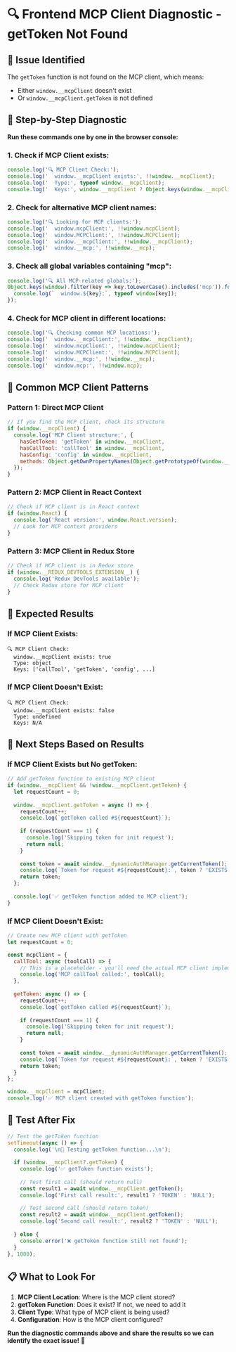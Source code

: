 # 🔍 Frontend MCP Client Diagnostic - getToken Not Found

## 🚨 Issue Identified
The `getToken` function is not found on the MCP client, which means:
- Either `window.__mcpClient` doesn't exist
- Or `window.__mcpClient.getToken` is not defined

## 🧪 Step-by-Step Diagnostic

**Run these commands one by one in the browser console:**

### 1. Check if MCP Client exists:
```javascript
console.log('🔍 MCP Client Check:');
console.log('  window.__mcpClient exists:', !!window.__mcpClient);
console.log('  Type:', typeof window.__mcpClient);
console.log('  Keys:', window.__mcpClient ? Object.keys(window.__mcpClient) : 'N/A');
```

### 2. Check for alternative MCP client names:
```javascript
console.log('🔍 Looking for MCP clients:');
console.log('  window.mcpClient:', !!window.mcpClient);
console.log('  window.MCPClient:', !!window.MCPClient);
console.log('  window.__mcpClient:', !!window.__mcpClient);
console.log('  window.__mcp:', !!window.__mcp);
```

### 3. Check all global variables containing "mcp":
```javascript
console.log('🔍 All MCP-related globals:');
Object.keys(window).filter(key => key.toLowerCase().includes('mcp')).forEach(key => {
  console.log(`  window.${key}:`, typeof window[key]);
});
```

### 4. Check for MCP client in different locations:
```javascript
console.log('🔍 Checking common MCP locations:');
console.log('  window.__mcpClient:', !!window.__mcpClient);
console.log('  window.mcpClient:', !!window.mcpClient);
console.log('  window.MCPClient:', !!window.MCPClient);
console.log('  window.__mcp:', !!window.__mcp);
console.log('  window.mcp:', !!window.mcp);
```

## 🔧 Common MCP Client Patterns

### Pattern 1: Direct MCP Client
```javascript
// If you find the MCP client, check its structure
if (window.__mcpClient) {
  console.log('MCP Client structure:', {
    hasGetToken: 'getToken' in window.__mcpClient,
    hasCallTool: 'callTool' in window.__mcpClient,
    hasConfig: 'config' in window.__mcpClient,
    methods: Object.getOwnPropertyNames(Object.getPrototypeOf(window.__mcpClient))
  });
}
```

### Pattern 2: MCP Client in React Context
```javascript
// Check if MCP client is in React context
if (window.React) {
  console.log('React version:', window.React.version);
  // Look for MCP context providers
}
```

### Pattern 3: MCP Client in Redux Store
```javascript
// Check if MCP client is in Redux store
if (window.__REDUX_DEVTOOLS_EXTENSION__) {
  console.log('Redux DevTools available');
  // Check Redux store for MCP client
}
```

## 🎯 Expected Results

### If MCP Client Exists:
```
🔍 MCP Client Check:
  window.__mcpClient exists: true
  Type: object
  Keys: ['callTool', 'getToken', 'config', ...]
```

### If MCP Client Doesn't Exist:
```
🔍 MCP Client Check:
  window.__mcpClient exists: false
  Type: undefined
  Keys: N/A
```

## 🔧 Next Steps Based on Results

### If MCP Client Exists but No getToken:
```javascript
// Add getToken function to existing MCP client
if (window.__mcpClient && !window.__mcpClient.getToken) {
  let requestCount = 0;
  
  window.__mcpClient.getToken = async () => {
    requestCount++;
    console.log(`getToken called #${requestCount}`);
    
    if (requestCount === 1) {
      console.log('Skipping token for init request');
      return null;
    }
    
    const token = await window.__dynamicAuthManager.getCurrentToken();
    console.log(`Token for request #${requestCount}:`, token ? 'EXISTS' : 'NULL');
    return token;
  };
  
  console.log('✅ getToken function added to MCP client');
}
```

### If MCP Client Doesn't Exist:
```javascript
// Create new MCP client with getToken
let requestCount = 0;

const mcpClient = {
  callTool: async (toolCall) => {
    // This is a placeholder - you'll need the actual MCP client implementation
    console.log('MCP callTool called:', toolCall);
  },
  
  getToken: async () => {
    requestCount++;
    console.log(`getToken called #${requestCount}`);
    
    if (requestCount === 1) {
      console.log('Skipping token for init request');
      return null;
    }
    
    const token = await window.__dynamicAuthManager.getCurrentToken();
    console.log(`Token for request #${requestCount}:`, token ? 'EXISTS' : 'NULL');
    return token;
  }
};

window.__mcpClient = mcpClient;
console.log('✅ MCP client created with getToken function');
```

## 🧪 Test After Fix

```javascript
// Test the getToken function
setTimeout(async () => {
  console.log('\n🧪 Testing getToken function...\n');
  
  if (window.__mcpClient?.getToken) {
    console.log('✅ getToken function exists');
    
    // Test first call (should return null)
    const result1 = await window.__mcpClient.getToken();
    console.log('First call result:', result1 ? 'TOKEN' : 'NULL');
    
    // Test second call (should return token)
    const result2 = await window.__mcpClient.getToken();
    console.log('Second call result:', result2 ? 'TOKEN' : 'NULL');
    
  } else {
    console.error('❌ getToken function still not found');
  }
}, 1000);
```

## 📋 What to Look For

1. **MCP Client Location**: Where is the MCP client stored?
2. **getToken Function**: Does it exist? If not, we need to add it
3. **Client Type**: What type of MCP client is being used?
4. **Configuration**: How is the MCP client configured?

**Run the diagnostic commands above and share the results so we can identify the exact issue!** 🎯










